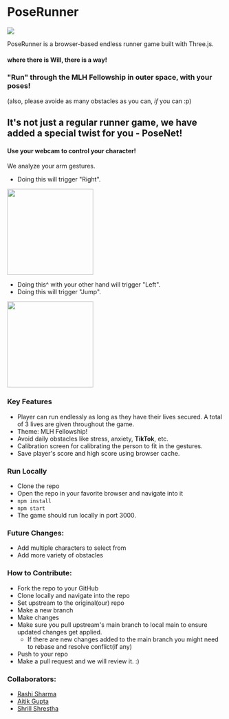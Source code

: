 # PoseRunner
<img src="https://user-images.githubusercontent.com/43996118/111834988-61544600-891a-11eb-8fe2-aabe42c2a4b3.png"></img>

PoseRunner is a browser-based endless runner game built with Three.js.
#### where there is Will, there is a way!
### "Run" through the MLH Fellowship in outer space, with your poses!
(also, please avoide as many obstacles as you can, _if_ you can :p)

## It's not just a regular runner game, we have added a special twist for you - PoseNet!

#### Use your webcam to control your character!
We analyze your arm gestures.

- Doing this will trigger "Right".

<img src="https://raw.githubusercontent.com/Open-Sourced-Olaf/PoseRunner/main/src/assets/Hand.png" width="200px"></img>
- Doing this^ with your other hand will trigger "Left".
- Doing this will trigger "Jump".

<img src="https://raw.githubusercontent.com/Open-Sourced-Olaf/PoseRunner/main/src/assets/doubleHand.png" width="200px"></img>

### Key Features
- Player can run endlessly as long as they have their lives secured. A total of 3 lives are given throughout the game.
- Theme: MLH Fellowship!
- Avoid daily obstacles like stress, anxiety, **TikTok**, etc.
- Calibration screen for calibrating the person to fit in the gestures.
- Save player's score and high score using browser cache.

### Run Locally
- Clone the repo
- Open the repo in your favorite browser and navigate into it
- `npm install`
- `npm start`
- The game should run locally in port 3000.

### Future Changes:
- Add multiple characters to select from
- Add more variety of obstacles

### How to Contribute:
- Fork the repo to your GitHub
- Clone locally and navigate into the repo
- Set upstream to the original(our) repo
- Make a new branch
- Make changes
- Make sure you pull upstream's main branch to local main to ensure updated changes get applied.
  - If there are new changes added to the main branch you might need to rebase and resolve conflict(if any)
- Push to your repo
- Make a pull request and we will review it. :)

### Collaborators:
- [Rashi Sharma](https://github.com/rashi-s17)
- [Aitik Gupta](https://github.com/aitikgupta)
- [Shrill Shrestha](https://github.com/ShrillShrestha)
